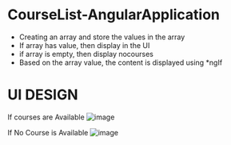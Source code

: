 # CourseList-AngularApplication

- Creating an array and store the values in the array
- If array has value, then display in the UI
- if array is empty, then display nocourses
- Based on the array value, the content is displayed using *ngIf

# UI DESIGN
If courses are Available
![image](https://user-images.githubusercontent.com/43011442/114663050-53c28e00-9d17-11eb-8d7b-d9cebf34f905.png)

If No Course is Available
![image](https://user-images.githubusercontent.com/43011442/114663103-6937b800-9d17-11eb-865d-be13c7405f99.png)
